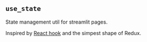## `use_state`

State management util for streamlit pages.

Inspired by [React hook](https://react.dev/reference/react/hooks) and the simpest shape of Redux.